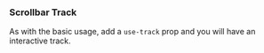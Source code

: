 ### Scrollbar Track

As with the basic usage, add a `use-track` prop and you will have an interactive track.
